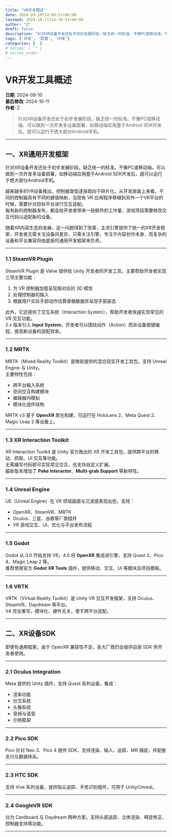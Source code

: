 ```yaml
---
title: "VR开发概述"
date: 2024-09-10T14:00:51+08:00
lastmod: 2024-10-11T14:30:51+08:00
author: "Z"
draft: false
description: "针对XR设备开发还处于初步发展阶段，缺乏统一的标准。不像PC或移动端，可以做到一次开发多设备部署，如移动端应用基于Android SDK开发后，就可以运行于绝大部分Android手机。"
tags: ['开发', '配置', '环境']
categories: [  ]
# series: [ "" ]
# series_order: 
---
```


# VR开发工具概述

**日期**: 2024-09-10  
**最后修改**: 2024-10-11  
**作者**: Z

> 针对XR设备开发还处于初步发展阶段，缺乏统一的标准。不像PC或移动端，可以做到一次开发多设备部署，如移动端应用基于Android SDK开发后，就可以运行于绝大部分Android手机。

---

## 一、XR通用开发框架

针对XR设备开发还处于初步发展阶段，缺乏统一的标准。不像PC或移动端，可以做到一次开发多设备部署，如移动端应用基于Android SDK开发后，就可以运行于绝大部分Android手机。

越来越多的VR设备推出，控制器类型逐渐趋向于碎片化。从开发层面上来看，不同的控制器具有不同的键值映射，当现有 VR 应用程序移植到另外一个VR平台的时候，需要针对目标平台进行交互适配。  
每有新的控制器发布，都会给开发者带来一些额外的工作量，游戏项目需要修改交互代码以适配新的设备。

随着XR内容生态的发展，这一问题得到了改善，主流引擎提供了统一的XR开发框架，开发者无需关注设备间差异，只需关注引擎，专注于内容创作本身，而复杂的设备和平台兼容将由底层的通用开发框架来负责。

---

### 1.1 SteamVR Plugin

SteamVR Plugin 是 Valve 提供给 Unity 开发者的开发工具，主要帮助开发者实现三项主要功能：

1. 为 VR 控制器加载呈现相对应的 3D 模型
2. 处理控制器的输入
3. 根据用户实际手部动作估算骨骼数据并呈现手部姿态

此外，它还提供了交互系统（Interaction System），帮助开发者快速实现常见的 VR 交互功能。  
2.x 版本引入 **Input System**，开发者可以围绕动作（Action）而非设备按键编程，提高新设备的适配效率。

---

### 1.2 MRTK

MRTK（Mixed Reality Toolkit）是微软提供的混合现实开发工具包，支持 Unreal Engine 与 Unity。  
主要特性包括：

- 跨平台输入系统
- 空间交互构建模块
- 编辑器内模拟
- 模块化组件结构

MRTK v3 基于 **OpenXR** 原生构建，可运行在 HoloLens 2、Meta Quest 2、Magic Leap 2 等设备上。

---

### 1.3 XR Interaction Toolkit

XR Interaction Toolkit 是 Unity 官方推出的 XR 开发工具包，提供跨平台的移动、抓取、UI 交互等功能。  
无需编写代码即可实现常见交互，也支持自定义扩展。  
最新版本增加了 **Poke Interactor**、**Multi-grab Support** 等新特性。

---

### 1.4 Unreal Engine

UE（Unreal Engine）在 VR 领域画面与沉浸感表现出色，支持：

- OpenXR、SteamVR、MRTK
- Oculus、三星、谷歌等厂商插件
- VR 游戏交互、UI、优化与平台发布流程

---

### 1.5 Godot

Godot 从 3.0 开始支持 VR，4.0 将 **OpenXR** 集成进引擎，支持 Quest 2、Pico 4、Magic Leap 2 等。  
推荐使用官方 **Godot XR Tools** 插件，提供移动、交互、UI 等模块及项目模板。

---

### 1.6 VRTK

VRTK（Virtual Reality Toolkit）是 Unity VR 交互开发框架，支持 Oculus、SteamVR、Daydream 等平台。  
V4 完全重写，模块化、硬件无关，便于跨平台适配。

---

## 二、XR设备SDK

即使有通用框架，由于 OpenXR 兼容性不足，各大厂商仍会提供自家 SDK 供开发者使用。

---

### 2.1 Oculus Integration

Meta 提供的 Unity 插件，支持 Quest 系列设备，集成：

- 渲染功能
- 社交系统
- 头像系统
- 音频与语音
- 示例框架

---

### 2.2 Pico SDK

Pico 针对 Neo 3、Pico 4 提供 SDK，支持渲染、输入、追踪、MR 捕捉，并配套支付与数据体系。

---

### 2.3 HTC SDK

支持 Vive 系列设备，提供指尖追踪、手势识别插件，可用于 Unity/Unreal。

---

### 2.4 GoogleVR SDK

分为 Cardboard 与 Daydream 两种方案，支持头部追踪、立体渲染、畸变修正、控制器支持等功能。

---
